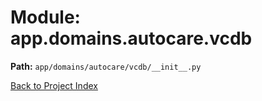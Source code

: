 # Module: app.domains.autocare.vcdb

**Path:** `app/domains/autocare/vcdb/__init__.py`

[Back to Project Index](../../../../../index.md)
